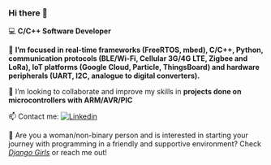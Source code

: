 ### Hi there 👋

:computer: **C/C++ Software Developer**

:dart: **I’m focused in real-time frameworks (FreeRTOS, mbed), C/C++, Python, communication protocols (BLE/Wi-Fi, Cellular 3G/4G LTE, Zigbee and LoRa), IoT platforms (Google Cloud, Particle, ThingsBoard) and hardware peripherals (UART, I2C, analogue to digital converters).**

👯 I’m looking to collaborate and improve my skills in **projects done on microcontrollers with ARM/AVR/PIC**

📫 Contact me: [![Linkedin](https://camo.githubusercontent.com/667dec86e11556623f93d822260cc5df3f78b7a1/68747470733a2f2f696d672e736869656c64732e696f2f62616467652f2d4c696e6b6564496e2d626c75653f7374796c653d666c61742d737175617265266c6f676f3d4c696e6b6564696e266c6f676f436f6c6f723d7768697465266c696e6b3d68747470733a2f2f7777772e6c696e6b6564696e2e636f6d2f696e2f6c65746963696163616d706f73732f)](https://www.linkedin.com/in/gabrielademoraes/)
&nbsp;

:orange_heart: Are you a woman/non-binary person and is interested in starting your journey with programming in a friendly and supportive environment? Check <a href="https://djangogirls.org/" rel="nofollow"><em>Django Girls</em></a> or reach me out!
